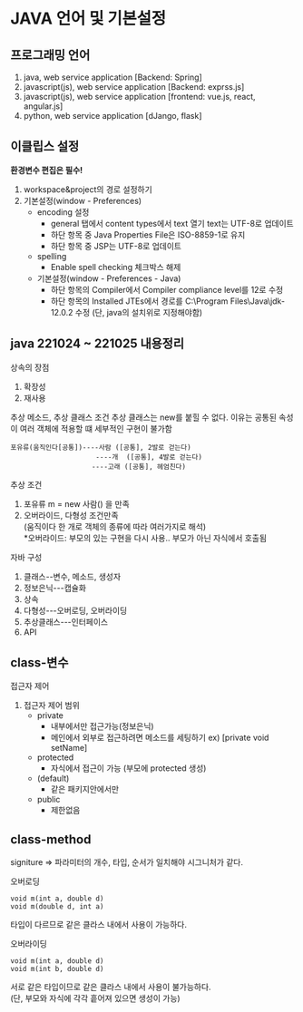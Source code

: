 JAVA 언어 및 기본설정
==========================
프로그래밍 언어
-------------------
1. java, web service application [Backend: Spring]
2. javascript(js), web service application [Backend: exprss.js]
3. javascript(js), web service application [frontend: vue.js, react, angular.js]
4. python, web service application [dJango, flask]

이클립스 설정
-----------------------
**환경변수 편집은 필수!**

1. workspace&project의 경로 설정하기
2. 기본설정(window - Preferences)    
    - encoding 설정
        - general 탭에서 content types에서 text 열기 text는 UTF-8로 업데이트  
        - 하단 항목 중 Java Properties File은 ISO-8859-1로 유지   
        - 하단 항목 중 JSP는 UTF-8로 업데이트        
    - spelling
        - Enable spell checking 체크박스 해제    
    - 기본설정(window - Preferences - Java)    
        - 하단 항목의 Compiler에서 Compiler compliance level를 12로 수정 
        - 하단 항목의 Installed JTEs에서 경로를 C:\Program Files\Java\jdk-12.0.2 수정 (단, java의 설치위로 지정해야함)

java 221024 ~ 221025 내용정리
-------------------------------
상속의 장점
1. 확장성
2. 재사용

추상 메소드, 추상 클래스 조건
추상 클래스는 new를 붙힐 수 없다.
이유는 공통된 속성이 여러 객체에 적용할 떄 세부적인 구현이 불가함

    포유류(움직인다[공통])----사람 ([공통], 2발로 걷는다)
                         ----개  ([공통], 4발로 걷는다)
                        ----고래 ([공통], 헤엄친다)
                        
추상 조건
1. 포유류 m = new 사람() 을 만족
2. 오버라이드, 다형성 조건만족    
(움직이다 한 개로 객체의 종류에 따라 여러가지로 해석)    
*오버라이드: 부모의 있는 구현을 다시 사용.. 부모가 아닌 자식에서 호출됨   


자바 구성
1. 클래스--변수, 메소드, 생성자
2. 정보은닉---캡슐화
3. 상속
4. 다형성---오버로딩, 오버라이딩
5. 추상클래스---인터페이스
6. API

class-변수
---------------------------
접근자 제어
1. 접근자 제어 범위
    - private
        - 내부에서만 접근가능(정보은닉)
        - 메인에서 외부로 접근하려면 메소드를 세팅하기 ex) [private void setName]
    - protected
        - 자식에서 접근이 가능 (부모에 protected 생성)
    - (default)
        - 같은 패키지안에서만
    - public
        - 제한없음

class-method
--------------
signiture => 파라미터의 개수, 타입, 순서가 일치해야 시그니처가 같다.

오버로딩
```
void m(int a, double d)
void m(double d, int a)
```

타입이 다르므로 같은 클라스 내에서 사용이 가능하다.

오버라이딩

```
void m(int a, double d)
void m(int b, double d)
```

서로 같은 타입이므로 같은 클라스 내에서 사용이 불가능하다.   
(단, 부모와 자식에 각각 흩어져 있으면 생성이 가능)
